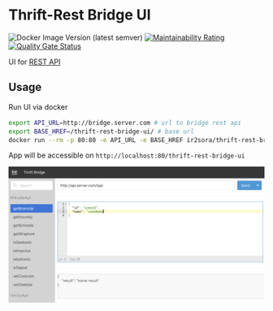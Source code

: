 # Thrift-Rest Bridge UI

![Docker Image Version (latest semver)](https://img.shields.io/docker/v/ir2sora/thrift-rest-bridge-ui?sort=semver)
[![Maintainability Rating](https://sonarcloud.io/api/project_badges/measure?project=artemy-osipov_thrift-rest-bridge-ui&metric=sqale_rating)](https://sonarcloud.io/dashboard?id=artemy-osipov_thrift-rest-bridge-ui)
[![Quality Gate Status](https://sonarcloud.io/api/project_badges/measure?project=artemy-osipov_thrift-rest-bridge-ui&metric=alert_status)](https://sonarcloud.io/dashboard?id=artemy-osipov_thrift-rest-bridge-ui)

UI for [REST API](https://github.com/artemy-osipov/thrift-rest-bridge)

## Usage

Run UI via docker

```bash
export API_URL=http://bridge.server.com # url to bridge rest api
export BASE_HREF=/thrift-rest-bridge-ui/ # base url
docker run --rm -p 80:80 -e API_URL -e BASE_HREF ir2sora/thrift-rest-bridge-ui:0.1.0
```

App will be accessible on `http://localhost:80/thrift-rest-bridge-ui`

![Image description](docs/screenshot.png)
